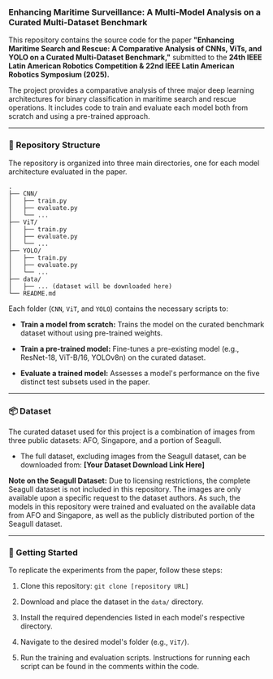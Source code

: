 ### Enhancing Maritime Surveillance: A Multi-Model Analysis on a Curated Multi-Dataset Benchmark

This repository contains the source code for the paper **"Enhancing Maritime Search and Rescue: A Comparative Analysis of CNNs, ViTs, and YOLO on a Curated Multi-Dataset Benchmark,"** submitted to the **24th IEEE Latin American Robotics Competition & 22nd IEEE Latin American Robotics Symposium (2025).**

The project provides a comparative analysis of three major deep learning architectures for binary classification in maritime search and rescue operations. It includes code to train and evaluate each model both from scratch and using a pre-trained approach.

---

### 📂 Repository Structure

The repository is organized into three main directories, one for each model architecture evaluated in the paper.

```
.
├── CNN/
│   ├── train.py
│   ├── evaluate.py
│   └── ...
├── ViT/
│   ├── train.py
│   ├── evaluate.py
│   └── ...
├── YOLO/
│   ├── train.py
│   ├── evaluate.py
│   └── ...
├── data/
│   ├── ... (dataset will be downloaded here)
└── README.md
```

Each folder (`CNN`, `ViT`, and `YOLO`) contains the necessary scripts to:

- **Train a model from scratch:** Trains the model on the curated benchmark dataset without using pre-trained weights.
    
- **Train a pre-trained model:** Fine-tunes a pre-existing model (e.g., ResNet-18, ViT-B/16, YOLOv8n) on the curated dataset.
    
- **Evaluate a trained model:** Assesses a model's performance on the five distinct test subsets used in the paper.
    

---

### 📦 Dataset

The curated dataset used for this project is a combination of images from three public datasets: AFO, Singapore, and a portion of Seagull.

- The full dataset, excluding images from the Seagull dataset, can be downloaded from: **[Your Dataset Download Link Here]**
    

**Note on the Seagull Dataset:** Due to licensing restrictions, the complete Seagull dataset is not included in this repository. The images are only available upon a specific request to the dataset authors. As such, the models in this repository were trained and evaluated on the available data from AFO and Singapore, as well as the publicly distributed portion of the Seagull dataset.

---

### 🚀 Getting Started

To replicate the experiments from the paper, follow these steps:

1. Clone this repository: `git clone [repository URL]`
    
2. Download and place the dataset in the `data/` directory.
    
3. Install the required dependencies listed in each model's respective directory.
    
4. Navigate to the desired model's folder (e.g., `ViT/`).
    
5. Run the training and evaluation scripts. Instructions for running each script can be found in the comments within the code.

